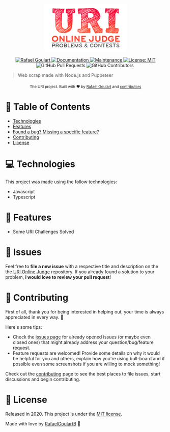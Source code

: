 <p align="center">
   <img src="./.github/logo.png" width="260"/>
</p>

<p align="center">	
   <a href="https://www.linkedin.com/in/rafael-goulartb/">
      <img alt="Rafael Goulart" src="https://img.shields.io/badge/-RafaelGoulartB-f6627e?style=flat&logo=Linkedin&logoColor=white" />
   </a>
  <a href="https://github.com/RafaelGoulartB/uri-online-judge#readme">
    <img alt="Documentation" src="https://img.shields.io/badge/documentation-yes-f6627e.svg" target="_blank" />
  </a>
  <a href="https://github.com/RafaelGoulartB/uri-online-judge/graphs/commit-activity">
    <img alt="Maintenance" src="https://img.shields.io/badge/Maintained%3F-yes-f6627e.svg" target="_blank" />
  </a>
  <a href="https://github.com/RafaelGoulartB/uri-online-judge/blob/master/LICENSE">
    <img alt="License: MIT" src="https://img.shields.io/badge/License-MIT-f6627e.svg" target="_blank" />
  </a>
  <img alt="GitHub Pull Requests" src="https://img.shields.io/github/issues-pr/RafaelGoulartB/uri-online-judge?color=f6627e" />
  <img alt="GitHub Contributors" src="https://img.shields.io/github/contributors/RafaelGoulartB/uri-online-judge?color=f6627e" />
  <img alt="" src="https://img.shields.io/github/repo-size/RafaelGoulartB/uri-online-judge?color=f6627e" />
</p>

> Web scrap made with Node.js and Puppeteer

<div align="center">
  <sub>The URI project. Built with ❤︎ by
    <a href="https://github.com/RafaelGoulartB">Rafael Goulart</a> and
    <a href="https://github.com/RafaelGoulartB/uri-online-judge/graphs/contributors">
      contributors
    </a>
  </sub>
</div>

# :pushpin: Table of Contents

* [Technologies](#computer-technologies)
* [Features](#rocket-features)
* [Found a bug? Missing a specific feature?](#bug-issues)
* [Contributing](#tada-contributing)
* [License](#closed_book-license)


# :computer: Technologies
This project was made using the follow technologies:

* Javascript   
* Typescript    

# :rocket: Features

- Some URI Challenges Solved


# :bug: Issues

Feel free to **file a new issue** with a respective title and description on the the [URI Online Judge](https://github.com/RafaelGoulartB/uri-online-judge/issues) repository. If you already found a solution to your problem, **i would love to review your pull request**!

# :tada: Contributing
First of all, thank you for being interested in helping out, your time is always appreciated in every way. :100:

Here's some tips:

* Check the [issues page](https://github.com/RafaelGoulartB/uri-online-judge/issues) for already opened issues (or maybe even closed ones) that might already address your question/bug/feature request.
* Feature requests are welcomed! Provide some details on why it would be helpful for you and others, explain how you're using bull-board and if possible even some screenshots if you are willing to mock something!

Check out the [contributing](./CONTRIBUTING.md) page to see the best places to file issues, start discussions and begin contributing.

# :closed_book: License

Released in 2020.
This project is under the [MIT license](./LICENSE).

Made with love by [RafaelGoulartB](https://github.com/RafaelGoulartB) 🚀
